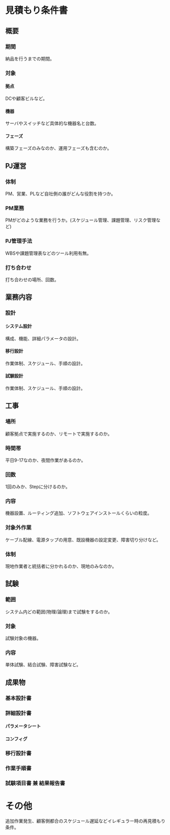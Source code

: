 # 見積もり条件書

## 概要

### 期間
納品を行うまでの期間。

### 対象

#### 拠点
DCや顧客ビルなど。

#### 機器
サーバやスイッチなど具体的な機器名と台数。

#### フェーズ
構築フェーズのみなのか、運用フェーズも含むのか。


## PJ運営
### 体制
PM、営業、PLなど自社側の誰がどんな役割を持つか。

### PM業務
PMがどのような業務を行うか。(スケジュール管理、課題管理、リスク管理など)

### PJ管理手法
WBSや課題管理表などのツール利用有無。

### 打ち合わせ
打ち合わせの場所、回数。

## 業務内容

### 設計
#### システム設計
構成、機能、詳細パラメータの設計。

#### 移行設計
作業体制、スケジュール、手順の設計。

#### 試験設計
作業体制、スケジュール、手順の設計。

## 工事
### 場所
顧客拠点で実施するのか、リモートで実施するのか。

### 時間帯
平日9-17なのか、夜間作業があるのか。

### 回数
1回のみか、Stepに分けるのか。

### 内容
機器設置、ルーティング追加、ソフトウェアインストールくらいの粒度。

### 対象外作業
ケーブル配線、電源タップの用意、既設機器の設定変更、障害切り分けなど。

### 体制
現地作業者と統括者に分かれるのか、現地のみなのか。

## 試験
### 範囲
システム内どの範囲(物理/論理)まで試験をするのか。

### 対象
試験対象の機器。

### 内容
単体試験、結合試験、障害試験など。

## 成果物
### 基本設計書
### 詳細設計書
#### パラメータシート
#### コンフィグ
### 移行設計書
### 作業手順書
### 試験項目書 兼 結果報告書

# その他
追加作業発生、顧客側都合のスケジュール遅延などイレギュラー時の再見積もり条件。
